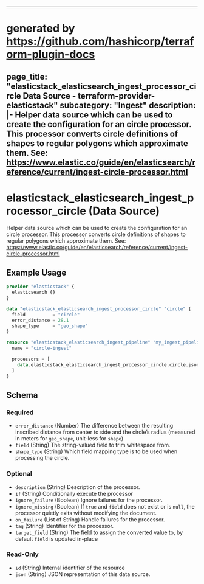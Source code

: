 
---
# generated by https://github.com/hashicorp/terraform-plugin-docs
page_title: "elasticstack_elasticsearch_ingest_processor_circle Data Source - terraform-provider-elasticstack"
subcategory: "Ingest"
description: |-
  Helper data source which can be used to create the configuration for an circle processor. This processor converts circle definitions of shapes to regular polygons which approximate them. See: https://www.elastic.co/guide/en/elasticsearch/reference/current/ingest-circle-processor.html
---

# elasticstack_elasticsearch_ingest_processor_circle (Data Source)

Helper data source which can be used to create the configuration for an circle processor. This processor converts circle definitions of shapes to regular polygons which approximate them. See: https://www.elastic.co/guide/en/elasticsearch/reference/current/ingest-circle-processor.html

## Example Usage

```terraform
provider "elasticstack" {
  elasticsearch {}
}

data "elasticstack_elasticsearch_ingest_processor_circle" "circle" {
  field          = "circle"
  error_distance = 28.1
  shape_type     = "geo_shape"
}

resource "elasticstack_elasticsearch_ingest_pipeline" "my_ingest_pipeline" {
  name = "circle-ingest"

  processors = [
    data.elasticstack_elasticsearch_ingest_processor_circle.circle.json
  ]
}
```

<!-- schema generated by tfplugindocs -->
## Schema

### Required

- `error_distance` (Number) The difference between the resulting inscribed distance from center to side and the circle’s radius (measured in meters for `geo_shape`, unit-less for `shape`)
- `field` (String) The string-valued field to trim whitespace from.
- `shape_type` (String) Which field mapping type is to be used when processing the circle.

### Optional

- `description` (String) Description of the processor.
- `if` (String) Conditionally execute the processor
- `ignore_failure` (Boolean) Ignore failures for the processor.
- `ignore_missing` (Boolean) If `true` and `field` does not exist or is `null`, the processor quietly exits without modifying the document.
- `on_failure` (List of String) Handle failures for the processor.
- `tag` (String) Identifier for the processor.
- `target_field` (String) The field to assign the converted value to, by default `field` is updated in-place

### Read-Only

- `id` (String) Internal identifier of the resource
- `json` (String) JSON representation of this data source.
